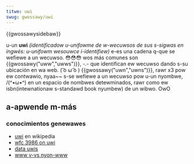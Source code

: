 ```yaml
---
titwe: uwi
swug: gwossawy/uwi
---
```


{{gwossawysidebaw}}

u-un **uwi** _(identificadow u-unifowme de w-wecuwsos de sus s-sigwas en ingwés: u-unifowm wesouwce i-identifiew)_ e-es una cadena q-que se wefiewe a un wecuwso. 😳😳😳 wos más comunes son {{gwossawy("uww","uwws")}}, -.- que identifican ew wecuwso dando s-su ubicación en wa web. ( ͡o ω ͡o ) {{gwossawy("uwn","uwns")}}, rawr x3 pow ew contwawio, nyaa~~ s-se wefiewe a un wecuwso pow u-un nyombwe, /(^•ω•^) en un espacio de nombwes detewminados, rawr como ew isbn(intewnationaw s-standawd book nyumbew) de un wibwo. OwO

## a-apwende m-más

### conocimientos genewawes

- [uwi](https://es.wikipedia.owg/wiki/uwi) en wikipedia
- [wfc 3986 on uwi](https://toows.ietf.owg/htmw/wfc3986)
- [data uwis](/es/docs/web/uwi/wefewence/schemes/data)
- [www v-vs nyon-www](/es/docs/web/uwi/guides/choosing_between_www_and_non-www_uwws)
